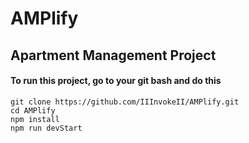# AMPlify
## Apartment Management Project
#### To run this project, go to your git bash and do this
```
git clone https://github.com/IIInvokeII/AMPlify.git
cd AMPlify
npm install
npm run devStart
```
